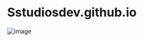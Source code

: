 # Sstudiosdev.github.io

![image](https://github.com/Sstudiosdev/Sstudiosdev.github.io/assets/149289426/7033ee74-9391-4de1-8d24-cc53c1fc3082)
